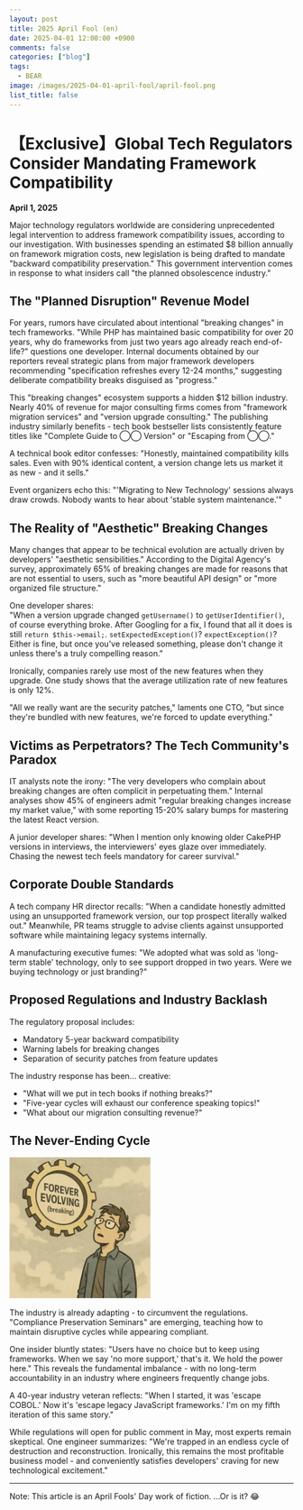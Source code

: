 ```yaml
---
layout: post
title: 2025 April Fool (en)
date: 2025-04-01 12:00:00 +0900
comments: false
categories: ["blog"]
tags:
  - BEAR
image: /images/2025-04-01-april-fool/april-fool.png
list_title: false
---
```



# 【Exclusive】Global Tech Regulators Consider Mandating Framework Compatibility

**April 1, 2025**

Major technology regulators worldwide are considering unprecedented legal intervention to address framework compatibility issues, according to our investigation. With businesses spending an estimated $8 billion annually on framework migration costs, new legislation is being drafted to mandate "backward compatibility preservation." This government intervention comes in response to what insiders call "the planned obsolescence industry."

## The "Planned Disruption" Revenue Model

For years, rumors have circulated about intentional "breaking changes" in tech frameworks. "While PHP has maintained basic compatibility for over 20 years, why do frameworks from just two years ago already reach end-of-life?" questions one developer. Internal documents obtained by our reporters reveal strategic plans from major framework developers recommending "specification refreshes every 12-24 months," suggesting deliberate compatibility breaks disguised as "progress."

This "breaking changes" ecosystem supports a hidden $12 billion industry. Nearly 40% of revenue for major consulting firms comes from "framework migration services" and "version upgrade consulting." The publishing industry similarly benefits - tech book bestseller lists consistently feature titles like "Complete Guide to ◯◯ Version" or "Escaping from ◯◯."

A technical book editor confesses: "Honestly, maintained compatibility kills sales. Even with 90% identical content, a version change lets us market it as new - and it sells."

Event organizers echo this: "'Migrating to New Technology' sessions always draw crowds. Nobody wants to hear about 'stable system maintenance.'"

## The Reality of "Aesthetic" Breaking Changes

Many changes that appear to be technical evolution are actually driven by developers' "aesthetic sensibilities." According to the Digital Agency's survey, approximately 65% of breaking changes are made for reasons that are not essential to users, such as "more beautiful API design" or "more organized file structure."

One developer shares:  
"When a version upgrade changed `getUsername()` to `getUserIdentifier()`, of course everything broke. After Googling for a fix, I found that all it does is still `return $this->email;`. `setExpectedException()`? `expectException()`? Either is fine, but once you've released something, please don't change it unless there's a truly compelling reason."

Ironically, companies rarely use most of the new features when they upgrade. One study shows that the average utilization rate of new features is only 12%.

"All we really want are the security patches," laments one CTO, "but since they're bundled with new features, we're forced to update everything."

## Victims as Perpetrators? The Tech Community's Paradox

IT analysts note the irony: "The very developers who complain about breaking changes are often complicit in perpetuating them." Internal analyses show 45% of engineers admit "regular breaking changes increase my market value," with some reporting 15-20% salary bumps for mastering the latest React version.

A junior developer shares: "When I mention only knowing older CakePHP versions in interviews, the interviewers' eyes glaze over immediately. Chasing the newest tech feels mandatory for career survival."

## Corporate Double Standards

A tech company HR director recalls: "When a candidate honestly admitted using an unsupported framework version, our top prospect literally walked out." Meanwhile, PR teams struggle to advise clients against unsupported software while maintaining legacy systems internally.

A manufacturing executive fumes: "We adopted what was sold as 'long-term stable' technology, only to see support dropped in two years. Were we buying technology or just branding?"

## Proposed Regulations and Industry Backlash

The regulatory proposal includes:
- Mandatory 5-year backward compatibility
- Warning labels for breaking changes
- Separation of security patches from feature updates

The industry response has been... creative:
- "What will we put in tech books if nothing breaks?"
- "Five-year cycles will exhaust our conference speaking topics!"
- "What about our migration consulting revenue?"

## The Never-Ending Cycle

<img src="/images/2025-04-01-april-fool/april-fool.png" alt="april-fool" style="width: 250px;">

The industry is already adapting - to circumvent the regulations. "Compliance Preservation Seminars" are emerging, teaching how to maintain disruptive cycles while appearing compliant.

One insider bluntly states: "Users have no choice but to keep using frameworks. When we say 'no more support,' that's it. We hold the power here." This reveals the fundamental imbalance - with no long-term accountability in an industry where engineers frequently change jobs.

A 40-year industry veteran reflects: "When I started, it was 'escape COBOL.' Now it's 'escape legacy JavaScript frameworks.' I'm on my fifth iteration of this same story."

While regulations will open for public comment in May, most experts remain skeptical. One engineer summarizes: "We're trapped in an endless cycle of destruction and reconstruction. Ironically, this remains the most profitable business model - and conveniently satisfies developers' craving for new technological excitement."

---

Note: This article is an April Fools' Day work of fiction. ...Or is it? 😂

